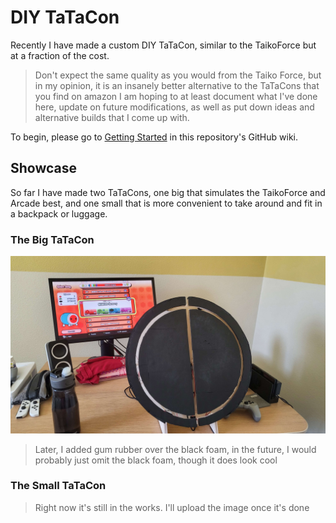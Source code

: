 # DIY TaTaCon
Recently I have made a custom DIY TaTaCon, similar to the TaikoForce but at a fraction of the cost. 
> Don't expect the same quality as you would from the Taiko Force, but in my opinion, it is an insanely better alternative to the TaTaCons that you find on amazon
I am hoping to at least document what I've done here, update on future modifications, as well as put down ideas and alternative builds that I come up with.


To begin, please go to [Getting Started](https://github.com/MoshirMoshir/DIY-TaTaCon/wiki/Getting-Started) in this repository's GitHub wiki.

## Showcase
So far I have made two TaTaCons, one big that simulates the TaikoForce and Arcade best, and one small that is more convenient to take around and fit in a backpack or luggage.

### The Big TaTaCon
![Big TaTaCon](images/Big_TaTaCon.jpg)
> Later, I added gum rubber over the black foam, in the future, I would probably just omit the black foam, though it does look cool

### The Small TaTaCon
> Right now it's still in the works. I'll upload the image once it's done
